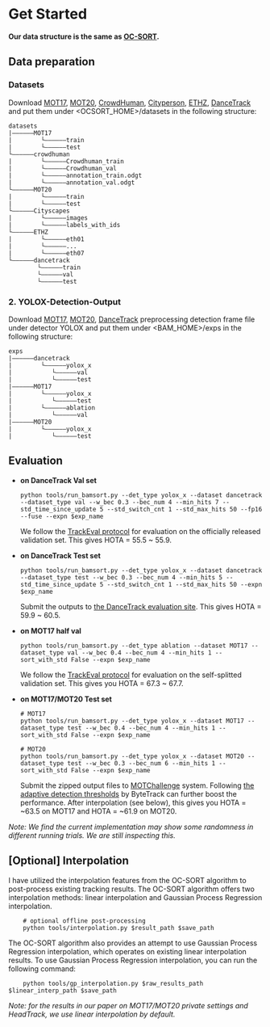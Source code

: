 # Get Started 
**Our data structure is the same as [OC-SORT](https://github.com/noahcao/OC_SORT).** 

## Data preparation
### Datasets
Download [MOT17](https://motchallenge.net/), [MOT20](https://motchallenge.net/), [CrowdHuman](https://www.crowdhuman.org/), [Cityperson](https://github.com/Zhongdao/Towards-Realtime-MOT/blob/master/DATASET_ZOO.md), [ETHZ](https://github.com/Zhongdao/Towards-Realtime-MOT/blob/master/DATASET_ZOO.md), [DanceTrack](https://github.com/DanceTrack/DanceTrack) and put them under <OCSORT_HOME>/datasets in the following structure:
```
datasets
|——————MOT17
|        └——————train
|        └——————test
└——————crowdhuman
|        └——————Crowdhuman_train
|        └——————Crowdhuman_val
|        └——————annotation_train.odgt
|        └——————annotation_val.odgt
└——————MOT20
|        └——————train
|        └——————test
└——————Cityscapes
|        └——————images
|        └——————labels_with_ids
└——————ETHZ
|        └——————eth01
|        └——————...
|        └——————eth07
└——————dancetrack        
        └——————train
        └——————val
        └——————test
```
### 2. YOLOX-Detection-Output
Download [MOT17](https://drive.google.com/drive/folders/18c4Zj95PQu6KBsrY-I1ub0KpY-z1ZVAZ?usp=sharing), [MOT20](https://drive.google.com/drive/folders/18c4Zj95PQu6KBsrY-I1ub0KpY-z1ZVAZ?usp=sharing), [DanceTrack](https://drive.google.com/drive/folders/18c4Zj95PQu6KBsrY-I1ub0KpY-z1ZVAZ?usp=sharing) preprocessing detection frame file under detector YOLOX and put them under <BAM_HOME>/exps in the following structure:
```
exps
|——————dancetrack
|        └——————yolox_x
|           └——————val
|           └——————test
|——————MOT17
|        └——————yolox_x
|           └——————test
|        └——————ablation
|           └——————val
|——————MOT20
|        └——————yolox_x
|           └——————test
```

## Evaluation
* **on DanceTrack Val set**
    ```shell
    python tools/run_bamsort.py --det_type yolox_x --dataset dancetrack --dataset_type val --w_bec 0.3 --bec_num 4 --min_hits 7 --std_time_since_update 5 --std_switch_cnt 1 --std_max_hits 50 --fp16 --fuse --expn $exp_name 
    ```
    We follow the [TrackEval protocol](https://github.com/DanceTrack/DanceTrack/tree/main/TrackEval) for evaluation on the officially released validation set. This gives HOTA = 55.5 ~ 55.9.

* **on DanceTrack Test set**
    ```shell
    python tools/run_bamsort.py --det_type yolox_x --dataset dancetrack --dataset_type test --w_bec 0.3 --bec_num 4 --min_hits 5 --std_time_since_update 5 --std_switch_cnt 1 --std_max_hits 50 --expn $exp_name 
    ```
    Submit the outputs to [the DanceTrack evaluation site](https://competitions.codalab.org/competitions/35786). This gives HOTA = 59.9 ~ 60.5.

* **on MOT17 half val**
    ```shell
    python tools/run_bamsort.py --det_type ablation --dataset MOT17 --dataset_type val --w_bec 0.4 --bec_num 4 --min_hits 1 --sort_with_std False --expn $exp_name 
    ```
    We follow the [TrackEval protocol](https://github.com/DanceTrack/DanceTrack/tree/main/TrackEval) for evaluation on the self-splitted validation set. This gives you HOTA = 67.3 ~ 67.7.

* **on MOT17/MOT20 Test set**
    ```shell
    # MOT17
    python tools/run_bamsort.py --det_type yolox_x --dataset MOT17 --dataset_type test --w_bec 0.4 --bec_num 4 --min_hits 1 --sort_with_std False --expn $exp_name 

    # MOT20
    python tools/run_bamsort.py --det_type yolox_x --dataset MOT20 --dataset_type test --w_bec 0.3 --bec_num 6 --min_hits 1 --sort_with_std False --expn $exp_name 
    ```
    Submit the zipped output files to [MOTChallenge](https://motchallenge.net/) system. Following [the adaptive detection thresholds](https://github.com/ifzhang/ByteTrack/blob/d742a3321c14a7412f024f2218142c7441c1b699/yolox/evaluators/mot_evaluator.py#L139) by ByteTrack can further boost the performance. After interpolation (see below), this gives you HOTA = ~63.5 on MOT17 and HOTA = \~61.9 on MOT20.


*Note: We find the current implementation may show some randomness in different running trials. We are still inspecting this.*

## [Optional] Interpolation
I have utilized the interpolation features from the OC-SORT algorithm to post-process existing tracking results. The OC-SORT algorithm offers two interpolation methods: linear interpolation and Gaussian Process Regression interpolation.
```shell
    # optional offline post-processing
    python tools/interpolation.py $result_path $save_path
```
The OC-SORT algorithm also provides an attempt to use Gaussian Process Regression interpolation, which operates on existing linear interpolation results. To use Gaussian Process Regression interpolation, you can run the following command:
```shell
    python tools/gp_interpolation.py $raw_results_path $linear_interp_path $save_path
```
*Note: for the results in our paper on MOT17/MOT20 private settings and HeadTrack, we use linear interpolation by default.*

